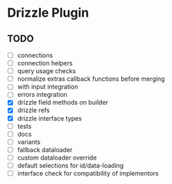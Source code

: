 # Drizzle Plugin

## TODO

- [ ] connections
- [ ] connection helpers
- [ ] query usage checks
- [ ] normalize extras callback functions before merging
- [ ] with input integration
- [ ] errors integration
- [x] drizzle field methods on builder
- [x] drizzle refs
- [x] drizzle interface types
- [ ] tests
- [ ] docs
- [ ] variants
- [ ] fallback dataloader
- [ ] custom dataloader override
- [ ] default selections for id/data-loading
- [ ] interface check for compatibility of implementors

